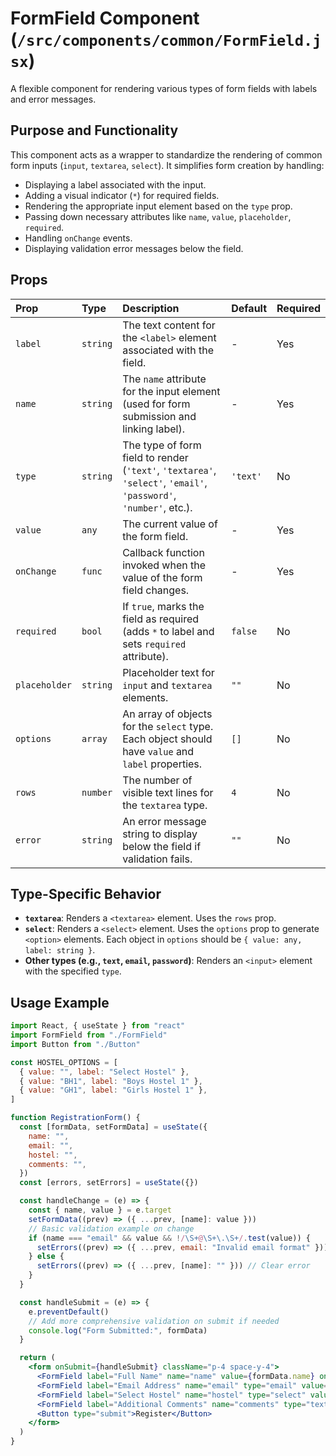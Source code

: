 # FormField Component (`/src/components/common/FormField.jsx`)

A flexible component for rendering various types of form fields with labels and error messages.

## Purpose and Functionality

This component acts as a wrapper to standardize the rendering of common form inputs (`input`, `textarea`, `select`). It simplifies form creation by handling:

- Displaying a label associated with the input.
- Adding a visual indicator (`*`) for required fields.
- Rendering the appropriate input element based on the `type` prop.
- Passing down necessary attributes like `name`, `value`, `placeholder`, `required`.
- Handling `onChange` events.
- Displaying validation error messages below the field.

## Props

| Prop          | Type     | Description                                                                                                       | Default  | Required |
| :------------ | :------- | :---------------------------------------------------------------------------------------------------------------- | :------- | :------- |
| `label`       | `string` | The text content for the `<label>` element associated with the field.                                             | -        | Yes      |
| `name`        | `string` | The `name` attribute for the input element (used for form submission and linking label).                          | -        | Yes      |
| `type`        | `string` | The type of form field to render (`'text'`, `'textarea'`, `'select'`, `'email'`, `'password'`, `'number'`, etc.). | `'text'` | No       |
| `value`       | `any`    | The current value of the form field.                                                                              | -        | Yes      |
| `onChange`    | `func`   | Callback function invoked when the value of the form field changes.                                               | -        | Yes      |
| `required`    | `bool`   | If `true`, marks the field as required (adds `*` to label and sets `required` attribute).                         | `false`  | No       |
| `placeholder` | `string` | Placeholder text for `input` and `textarea` elements.                                                             | `""`     | No       |
| `options`     | `array`  | An array of objects for the `select` type. Each object should have `value` and `label` properties.                | `[]`     | No       |
| `rows`        | `number` | The number of visible text lines for the `textarea` type.                                                         | `4`      | No       |
| `error`       | `string` | An error message string to display below the field if validation fails.                                           | `""`     | No       |

## Type-Specific Behavior

- **`textarea`**: Renders a `<textarea>` element. Uses the `rows` prop.
- **`select`**: Renders a `<select>` element. Uses the `options` prop to generate `<option>` elements. Each object in `options` should be `{ value: any, label: string }`.
- **Other types (e.g., `text`, `email`, `password`)**: Renders an `<input>` element with the specified `type`.

## Usage Example

```jsx
import React, { useState } from "react"
import FormField from "./FormField"
import Button from "./Button"

const HOSTEL_OPTIONS = [
  { value: "", label: "Select Hostel" },
  { value: "BH1", label: "Boys Hostel 1" },
  { value: "GH1", label: "Girls Hostel 1" },
]

function RegistrationForm() {
  const [formData, setFormData] = useState({
    name: "",
    email: "",
    hostel: "",
    comments: "",
  })
  const [errors, setErrors] = useState({})

  const handleChange = (e) => {
    const { name, value } = e.target
    setFormData((prev) => ({ ...prev, [name]: value }))
    // Basic validation example on change
    if (name === "email" && value && !/\S+@\S+\.\S+/.test(value)) {
      setErrors((prev) => ({ ...prev, email: "Invalid email format" }))
    } else {
      setErrors((prev) => ({ ...prev, [name]: "" })) // Clear error
    }
  }

  const handleSubmit = (e) => {
    e.preventDefault()
    // Add more comprehensive validation on submit if needed
    console.log("Form Submitted:", formData)
  }

  return (
    <form onSubmit={handleSubmit} className="p-4 space-y-4">
      <FormField label="Full Name" name="name" value={formData.name} onChange={handleChange} required placeholder="Enter your full name" error={errors.name} />
      <FormField label="Email Address" name="email" type="email" value={formData.email} onChange={handleChange} required placeholder="your.email@example.com" error={errors.email} />
      <FormField label="Select Hostel" name="hostel" type="select" value={formData.hostel} onChange={handleChange} options={HOSTEL_OPTIONS} required error={errors.hostel} />
      <FormField label="Additional Comments" name="comments" type="textarea" value={formData.comments} onChange={handleChange} rows={5} placeholder="Any additional information..." error={errors.comments} />
      <Button type="submit">Register</Button>
    </form>
  )
}
```

